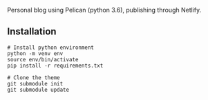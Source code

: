 Personal blog using Pelican (python 3.6), publishing through Netlify.

## Installation

```
# Install python environment
python -m venv env
source env/bin/activate
pip install -r requirements.txt

# Clone the theme
git submodule init
git submodule update
```
